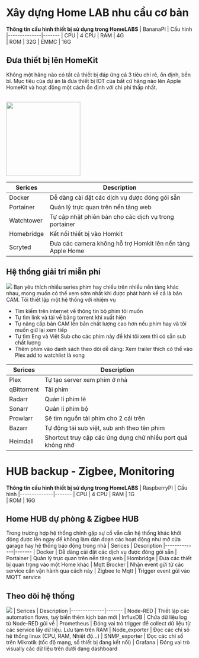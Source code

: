# Xây dựng Home LAB nhu cầu cơ bản


**Thông tin cấu hình thiết bị sử dụng trong HomeLABS**
| BananaPI | Cấu hình 
|--------------|-------
| CPU | 4 CPU
| RAM | 4G  
| ROM | 32G
| EMMC | 16G

## Đưa thiết bị lên HomeKit

Không một hãng nào có tất cả thiết bị đáp ứng cả 3 tiêu chí rẻ, ổn định, bền bỉ. Mục tiêu của dự án là đưa thiết bị IOT của bất cứ hãng nào lên Apple HomeKit và hoạt động một cách ổn định với chi phí thấp nhất.

<br><img src="https://egg.d.pr/i/IBIEzi.jpg" width="200">

| Serices | Description
|--------------|-------
| Docker | Dễ dàng cài đặt các dịch vụ được đóng gói sẵn
| Portainer | Quản lý trực quan trên nền tảng web  
| Watchtower |  Tự cập nhật phiên bản cho các dịch vụ trong portainer
| Homebridge | Kết nối thiết bị vào Homkit
| Scryted | Đưa các camera không hỗ trợ Homkit lên nền tảng Apple Home


## Hệ thống giải trí miễn phí
![](https://egg.d.pr/i/KB4YQS.jpg)
Bạn yêu thích nhiều series phim hay chiếu trên nhiều nền tảng khác nhau, mong muốn có thể xem sớm nhất khi được phát hành kể cả là bản CAM. Tôi thiết lập một hệ thống với nhiệm vụ
- Tìm kiếm trên internet về thông tin bộ phim tôi muốn
- Tự tìm link và tải về bằng torrent khi xuất hiện
- Tự nâng cấp bản CAM lên bản chất lượng cao hơn nếu phim hay và tôi muốn giữ lại xem tiếp
- Tự tìm Eng và Việt Sub cho các phim này để khi tôi xem thì có sẵn sub chất lượng
- Thêm phim vào danh sách theo dõi dễ dàng: Xem trailer thích có thể vào Plex add to watchlist là xong

| Serices | Description
|--------------|-------
| Plex | Tự tạo server xem phim ở nhà
| qBittorrent | Tải phim
| Radarr | Quản lí phim lẻ
| Sonarr | Quản lí phim bộ
| Prowlarr | Sẽ tìm nguồn tải phim cho 2 cái trên
| Bazarr | Tự động tải sub việt, sub anh theo tên phim
| Heimdall | Shortcut truy cập các ứng dụng chứ nhiều port quá không nhớ

# HUB backup - Zigbee, Monitoring

**Thông tin cấu hình thiết bị sử dụng trong HomeLABS**
| RaspberryPI | Cấu hình 
|--------------|-------
| CPU | 4 CPU
| RAM | 1G  
| ROM | 16G  

## Home HUB dự phòng & Zigbee HUB
Trong trường hợp hệ thống chính gặp sự cố vẫn cần hệ thống khác khởi động được lên ngay để không làm dán đoạn các hoạt động như mở cửa garage hay hệ thống báo động trong nhà
| Serices | Description
|--------------|-------
| Docker | Dễ dàng cài đặt các dịch vụ được đóng gói sẵn
| Portainer | Quản lý trực quan trên nền tảng web
| Hombridge | Đưa các thiết bị quan trọng vào một Home khác
| Mqtt Brocker | Nhận event gửi từ các service cần vận hành qua cách này
| Zigbee to Mqtt | Trigger event gửi vào MQTT service

## Theo dõi hệ thống
![](https://egg.d.pr/i/zRDjAi.jpg)
| Serices | Description
|--------------|-------
| Node-RED | Thiết lập các automation flows, tuỳ biến thêm kịch bản mới
| InfluxDB | Chứa dữ liệu log từ Node-RED gửi về
| Prometheus | Đóng vai trò trigger để collect dữ liệu từ các service lấy dữ liệu. Lưu tạm trên RAM
| Node_exporter | Đọc các chỉ số hệ thống linux (CPU, RAM, Nhiệt độ...)
| SNMP_exporter | Đọc các chỉ số trên Mikrotik (tốc độ mạng, số thiết bị đang kết nối)
| Grafana | Đóng vai trò visually các dữ liệu trên dưới dạng dashboard

